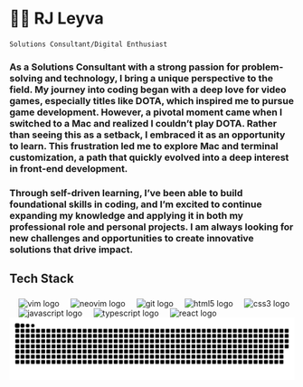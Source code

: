 # 👌🏻 RJ Leyva

`Solutions Consultant/Digital Enthusiast`

### As a Solutions Consultant with a strong passion for problem-solving and technology, I bring a unique perspective to the field. My journey into coding began with a deep love for video games, especially titles like DOTA, which inspired me to pursue game development. However, a pivotal moment came when I switched to a Mac and realized I couldn’t play DOTA. Rather than seeing this as a setback, I embraced it as an opportunity to learn. This frustration led me to explore Mac and terminal customization, a path that quickly evolved into a deep interest in front-end development.

### Through self-driven learning, I’ve been able to build foundational skills in coding, and I’m excited to continue expanding my knowledge and applying it in both my professional role and personal projects. I am always looking for new challenges and opportunities to create innovative solutions that drive impact.

## Tech Stack

###

<div align="left">
  <img width="12" />
  <img src="https://cdn.jsdelivr.net/gh/devicons/devicon/icons/vim/vim-original.svg" height="40" alt="vim logo"  />
  <img width="12" />
  <img src="https://skillicons.dev/icons?i=neovim" height="40" alt="neovim logo" />
  <img width="12" />
  <img src="https://cdn.jsdelivr.net/gh/devicons/devicon/icons/git/git-original.svg" height="40" alt="git logo"  />
  <img width="12" />
  <img src="https://cdn.jsdelivr.net/gh/devicons/devicon/icons/html5/html5-original.svg" height="40" alt="html5 logo"  />
  <img width="12" />
  <img src="https://cdn.jsdelivr.net/gh/devicons/devicon/icons/css3/css3-original.svg" height="40" alt="css3 logo"  />
  <img width="12" />
  <img src="https://cdn.jsdelivr.net/gh/devicons/devicon/icons/javascript/javascript-original.svg" height="40" alt="javascript logo"  />
  <img width="12" />
  <img src="https://cdn.jsdelivr.net/gh/devicons/devicon/icons/typescript/typescript-original.svg" height="40" alt="typescript logo"  />
  <img width="12" />
  <img src="https://cdn.jsdelivr.net/gh/devicons/devicon/icons/react/react-original.svg" height="40" alt="react logo"  />
</div>

<picture>
  <source media="(prefers-color-scheme: dark)" srcset="https://raw.githubusercontent.com/rjleyva/rjleyva/output/github-snake-dark.svg" />
  <source media="(prefers-color-scheme: light)" srcset="https://raw.githubusercontent.com/rjleyva/rjleyva/output/github-snake.svg" />
  <img alt="github-snake" src="https://raw.githubusercontent.com/rjleyva/rjleyva/output/github-snake.svg" />
</picture>

###
